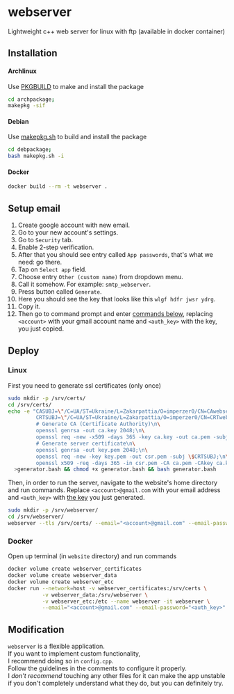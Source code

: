 # webserver

Lightweight c++ web server for linux with ftp (available in docker container)

## Installation

#### Archlinux

Use [PKGBUILD](archpackage/PKGBUILD) to make and install the package

```bash
cd archpackage;
makepkg -sif
```

#### Debian

Use [makepkg.sh](debpackage/makepkg.sh) to build and install the package

```bash
cd debpackage;
bash makepkg.sh -i
```

#### Docker

```bash
docker build --rm -t webserver .
```

## Setup email

1. Create google account with new email.
2. Go to your new account's settings.
3. Go to `Security` tab.
4. Enable 2-step verification.
5. After that you should see entry called `App passwords`, that's what we need: go there.
6. Tap on `Select app` field.
7. Choose entry `Other (custom name)` from dropdown menu.
8. Call it somehow. For example: `smtp_webserver`.
9. Press button called `Generate`.
10. Here you should see the key that looks like this `wlgf hdfr jwsr ydrg`.
11. Copy it.
12. Then go to command prompt and enter [commands below](#Deploy), replacing `<account>` with your gmail account name
    and `<auth_key>` with the key, you just copied.

## Deploy

### Linux

First you need to generate ssl certificates (only once)

```bash
sudo mkdir -p /srv/certs/
cd /srv/certs/
echo -e "CASUBJ=\"/C=UA/ST=Ukraine/L=Zakarpattia/O=imperzer0/CN=CAwebserver\";\n\
         CRTSUBJ=\"/C=UA/ST=Ukraine/L=Zakarpattia/O=imperzer0/CN=CRTwebserver\";\n\
         # Generate CA (Certificate Authority)\n\
         openssl genrsa -out ca.key 2048;\n\
         openssl req -new -x509 -days 365 -key ca.key -out ca.pem -subj \$CASUBJ;\n\
         # Generate server certificate\n\
         openssl genrsa -out key.pem 2048;\n\
         openssl req -new -key key.pem -out csr.pem -subj \$CRTSUBJ;\n\
         openssl x509 -req -days 365 -in csr.pem -CA ca.pem -CAkey ca.key -set_serial 01 -out cert.pem;" \
  >generator.bash && chmod +x generator.bash && bash generator.bash
```

Then, in order to run the server, navigate to the website's home directory and run commands.
Replace `<account>@gmail.com` with your email address and `<auth_key>` with [the key](#Setup-email) you just generated.

```bash
sudo mkdir -p /srv/webserver/
cd /srv/webserver/
webserver --tls /srv/certs/ --email="<account>@gmail.com" --email-password="<auth_key>"
```

### Docker

Open up terminal (in `website` directory) and run commands

```bash
docker volume create webserver_certificates
docker volume create webserver_data
docker volume create webserver_etc
docker run --network=host -v webserver_certificates:/srv/certs \
           -v webserver_data:/srv/webserver \
           -v webserver_etc:/etc --name webserver -it webserver \
           --email="<account>@gmail.com" --email-password="<auth_key>"
```

## Modification

`webserver` is a flexible application.<br/>
If you want to implement custom functionality,<br/>
I recommend doing so in `config.cpp`.<br/>
Follow the guidelines in the comments to configure it properly.<br/>
I *don't recommend* touching any other files for it can make the app unstable<br/>
if you don't completely understand what they do, but you can definitely try.<br/>
